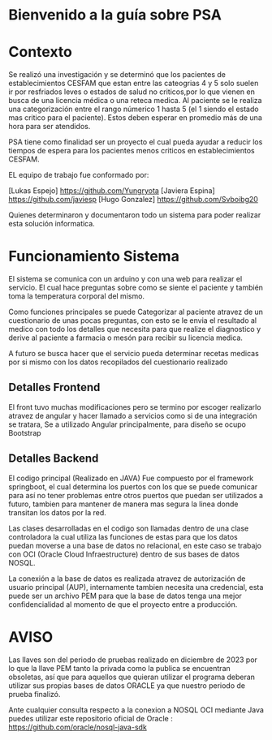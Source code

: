 # Bienvenido a la guía sobre PSA

# Contexto
Se realizó una investigación y se determinó que los pacientes de establecimientos CESFAM que estan entre
las cateogrias 4 y 5 solo suelen ir por resfriados leves o estados de salud no criticos,por lo que vienen
en busca de una licencia médica o una reteca medica. Al paciente se le realiza una categorización entre
el rango númerico 1 hasta 5 (el 1 siendo el estado mas critico  para el paciente). Estos deben esperar en 
promedio más de una hora para ser atendidos.

PSA tiene como finalidad ser un proyecto el cual pueda ayudar a reducir los tiempos de espera para los pacientes menos criticos en establecimientos CESFAM.


EL equipo de trabajo fue conformado por:

[Lukas Espejo] https://github.com/Yungryota
[Javiera Espina] https://github.com/javiesp
[Hugo Gonzalez] https://github.com/Svboibg20



Quienes determinaron y documentaron todo un sistema para poder realizar esta solución informatica.


# Funcionamiento Sistema
El sistema se comunica con un arduino y con una web para realizar el servicio. El cual hace preguntas sobre como 
se siente el paciente y también toma la temperatura corporal del mismo.


Como funciones principales se puede Categorizar al paciente atravez de un cuestionario de unas pocas preguntas, con esto
se le envia el resultado al medico con todo los detalles que necesita para que realize el diagnostico y derive al paciente a farmacia o mesón
para recibir su licencia medica.

A futuro se busca hacer que el servicio pueda determinar recetas medicas por si mismo con los datos recopilados del cuestionario realizado

## Detalles Frontend

El front tuvo muchas modificaciones pero se termino por escoger realizarlo atravez de angular y hacer llamado a servicios como si de 
una integración se tratara, Se a utilizado Angular principalmente, para diseño se ocupo Bootstrap

## Detalles Backend

El codigo principal (Realizado en JAVA) Fue compuesto por el framework springboot, el cual determina los puertos con los que se puede comunicar 
para así no tener problemas entre otros puertos que puedan ser utilizados a futuro, tambien para mantener de manera mas segura la linea donde
transitan los datos por la red. 

Las clases desarrolladas en el codigo son llamadas dentro de una clase controladora la cual utiliza las funciones de estas para que los datos puedan moverse
a una base de datos no relacional, en este caso se trabajo con OCI (Oracle Cloud Infraestructure) dentro de sus bases de datos NOSQL.

La conexión a la base de datos es realizada atravez de autorización de usuario principal (AUP), internamente
tambien necesita una credencial, esta puede ser un archivo PEM para que la base de datos tenga una mejor confidencialidad al momento
de que el proyecto entre a producción.


# AVISO
Las llaves son del periodo de pruebas realizado en diciembre de 2023 por lo que la llave PEM tanto la privada como la publica se encuentran obsoletas, 
así que para aquellos que quieran utilizar el programa deberan utilizar sus propias bases de datos ORACLE
ya que nuestro periodo de prueba finalizó.


Ante cualquier consulta respecto a la conexion a NOSQL OCI mediante Java puedes utilizar este repositorio oficial de Oracle : https://github.com/oracle/nosql-java-sdk
